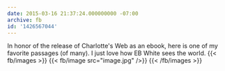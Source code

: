 ```yaml
---
date: 2015-03-16 21:37:24.000000000 -07:00
archive: fb
id: '1426567044'
---
```


In honor of the release of Charlotte's Web as an ebook, here is one of my favorite passages (of many). I just love how EB White sees the world.
{{< fb/images >}}
{{< fb/image src="image.jpg" />}}
{{< /fb/images >}}
